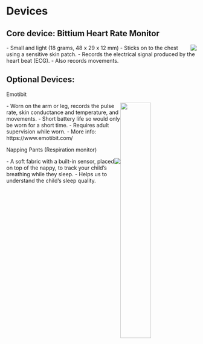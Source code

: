 Devices
======

Core device: Bittium Heart Rate Monitor
------
<img style="float: right;" src="{{ site.url }}./Bittium_Faros.png">
-	Small and light (18 grams, 48 x 29 x 12 mm) 
-	Sticks on to the chest using a sensitive skin patch.
-	Records the electrical signal produced by the heart beat (ECG).
-	Also records movements. 


Optional Devices:
------

Emotibit

<img style="float: right; width: 40%;" src="{{ site.url }}./EmotiBit.webp">
-	Worn on the arm or leg, records the pulse rate, skin conductance and temperature, and movements. 
-	Short battery life so would only be worn for a short time.
-	Requires adult supervision while worn.
-	More info: https://www.emotibit.com/ 


Napping Pants (Respiration monitor)

<img style="float: right;" src="{{ site.url }}./napping.jpg">
-	A soft fabric with a built-in sensor, placed on top of the nappy, to track your child’s breathing while they sleep.
-	Helps us to understand the child’s sleep quality.

